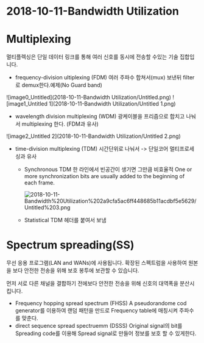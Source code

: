 # 2018-10-11-Bandwidth Utilization

# Multiplexing

멀티플렉싱은 단일 데이터 링크를 통해 여러 신호를 동시에 전송할 수있는 기술 집합입니다.

- frequency-division ultiplexing (FDM) 여러 주파수 합쳐서(mux) 보낸뒤 filter로 demux한다.예제(No Guard band)

![image0_Untitled](2018-10-11-Bandwidth Utilization/Untitled.png)
![image1_Untitled 1](2018-10-11-Bandwidth Utilization/Untitled 1.png)
- wavelength division multiplexing (WDM)
광케이블을 프리즘으로 합치고 나눠서 multiplexing 한다. (FDM과 유사)

![image2_Untitled 2](2018-10-11-Bandwidth Utilization/Untitled 2.png)
- time-division multiplexing (TDM)
시간단위로 나눠서 -> 단일코어 멀티프로세싱과 유사
    - Synchronous TDM
    한 라인에서 빈공간이 생기면 그만큼 비효율적 One or more synchronization bits are usually added to the beginning of each frame.

        ![2018-10-11-Bandwidth%20Utilization%202a9cfa5ac6ff448685b11acdbf5e5629/Untitled%203.png](2018-10-11-Bandwidth%20Utilization%202a9cfa5ac6ff448685b11acdbf5e5629/Untitled%203.png)

    - Statistical TDM
    헤더를 붙여서 보냄

# Spectrum spreading(SS)

무선 응용 프로그램(LAN and WANs)에 사용됩니다.
확장된 스펙트럼을 사용하여 원본을 보다 안전한 전송을 위해 보호 봉투에 보관할 수 있습니다.

먼저 서로 다른 채널을 결합하기 전에보다 안전한 전송을 위해 신호의 대역폭을 분산시킵니다.

- Frequency hopping spread spectrum (FHSS)
A pseudorandome cod generator를 이용하여 랜덤 패턴을 만드로 Frequency table에 매칭시켜 주파수를 맞춘다.
- direct sequence spread spectruemm (DSSS) Original signal의 bit를 Spreading code를 이용해 Spread signal로 만들어 정보를 보호 할 수 있게한다.